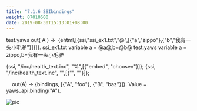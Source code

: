 ```yaml
---
title: "7.1.6 SSIbindings"
weight: 07010600
date: 2019-08-30T15:13:01+08:00
---
```

test.yaws
<erl>
out( A ) ->
 {ehtml,[{ssi,"ssi_ex1.txt","@",[{"a","zippo"},{"b","我有一头小毛驴"}]}]}.
</erl>
ssi_ex1.txt
variable a = @a@,b=@b@
test.yaws
variable a = zippo,b=我有一头小毛驴

{ssi, "/inc/health_text.inc", "%",[{"embed", "choosen"}]};
{ssi, "/inc/health_text.inc", "",[{"", ""}]};

<erl>
    out(A) -> {bindings, [{"A", "foo"}, {"B", "baz"}]}.
</erl>
Value = yaws_api:binding("A").

![pic](/imagesscreenshot_1527428611174.png)
